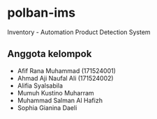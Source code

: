 # polban-ims
Inventory - Automation Product Detection System

## Anggota kelompok
- Afif Rana Muhammad 	(171524001)
- Ahmad Aji Naufal Ali 	(171524002)
- Alifia Syalsabila
- Mumuh Kustino Muharram
- Muhammad Salman Al Hafizh
- Sophia Gianina Daeli
